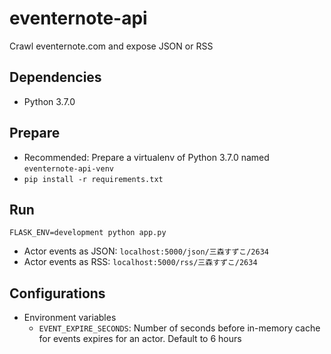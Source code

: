# eventernote-api
Crawl eventernote.com and expose JSON or RSS

## Dependencies
* Python 3.7.0

## Prepare
* Recommended: Prepare a virtualenv of Python 3.7.0 named `eventernote-api-venv`
* `pip install -r requirements.txt`

## Run
```
FLASK_ENV=development python app.py
```
* Actor events as JSON: `localhost:5000/json/三森すずこ/2634`
* Actor events as RSS: `localhost:5000/rss/三森すずこ/2634`

## Configurations
* Environment variables
    * `EVENT_EXPIRE_SECONDS`: Number of seconds before in-memory cache for events expires for an actor. Default to 6 hours
